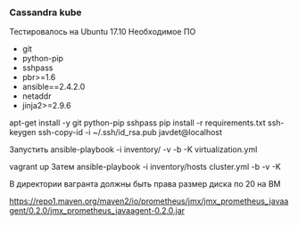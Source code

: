 ### Cassandra kube ###

Тестировалось на Ubuntu 17.10
Необходимое ПО
- git
- python-pip
- sshpass
- pbr>=1.6
- ansible==2.4.2.0
- netaddr
- jinja2>=2.9.6

apt-get install -y git python-pip sshpass
pip install -r requirements.txt
ssh-keygen
ssh-copy-id -i ~/.ssh/id_rsa.pub javdet@localhost

Запустить
ansible-playbook -i inventory/ -v -b -K virtualization.yml

vagrant up
Затем 
ansible-playbook -i inventory/hosts cluster.yml -b -v -K

В директории вагранта должны быть права
размер диска
по 20 на ВМ

https://repo1.maven.org/maven2/io/prometheus/jmx/jmx_prometheus_javaagent/0.2.0/jmx_prometheus_javaagent-0.2.0.jar
